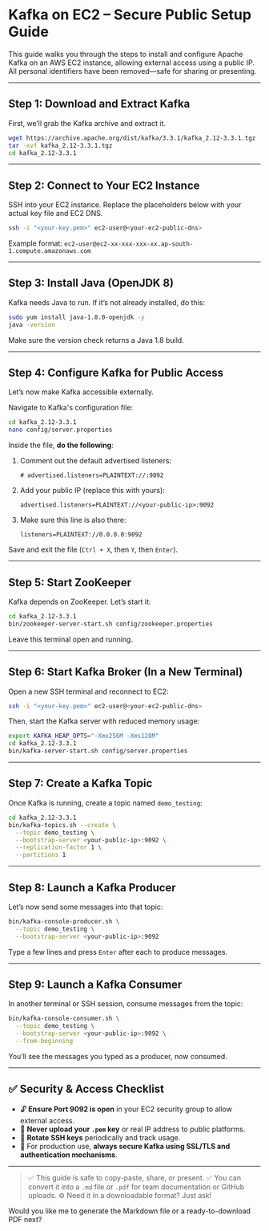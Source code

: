 

# **Kafka on EC2 – Secure Public Setup Guide**

This guide walks you through the steps to install and configure Apache Kafka on an AWS EC2 instance, allowing external access using a public IP. All personal identifiers have been removed—safe for sharing or presenting.

---

## **Step 1: Download and Extract Kafka**

First, we’ll grab the Kafka archive and extract it.

```bash
wget https://archive.apache.org/dist/kafka/3.3.1/kafka_2.12-3.3.1.tgz
tar -xvf kafka_2.12-3.3.1.tgz
cd kafka_2.12-3.3.1
```

---

## **Step 2: Connect to Your EC2 Instance**

SSH into your EC2 instance. Replace the placeholders below with your actual key file and EC2 DNS.

```bash
ssh -i "<your-key.pem>" ec2-user@<your-ec2-public-dns>
```

Example format:
`ec2-user@ec2-xx-xxx-xxx-xx.ap-south-1.compute.amazonaws.com`

---

## **Step 3: Install Java (OpenJDK 8)**

Kafka needs Java to run. If it’s not already installed, do this:

```bash
sudo yum install java-1.8.0-openjdk -y
java -version
```

Make sure the version check returns a Java 1.8 build.

---

## **Step 4: Configure Kafka for Public Access**

Let’s now make Kafka accessible externally.

Navigate to Kafka's configuration file:

```bash
cd kafka_2.12-3.3.1
nano config/server.properties
```

Inside the file, **do the following**:

1. Comment out the default advertised listeners:

   ```properties
   # advertised.listeners=PLAINTEXT://:9092
   ```

2. Add your public IP (replace this with yours):

   ```properties
   advertised.listeners=PLAINTEXT://<your-public-ip>:9092
   ```

3. Make sure this line is also there:

   ```properties
   listeners=PLAINTEXT://0.0.0.0:9092
   ```

Save and exit the file (`Ctrl + X`, then `Y`, then `Enter`).

---

## **Step 5: Start ZooKeeper**

Kafka depends on ZooKeeper. Let’s start it:

```bash
cd kafka_2.12-3.3.1
bin/zookeeper-server-start.sh config/zookeeper.properties
```

Leave this terminal open and running.

---

## **Step 6: Start Kafka Broker (In a New Terminal)**

Open a new SSH terminal and reconnect to EC2:

```bash
ssh -i "<your-key.pem>" ec2-user@<your-ec2-public-dns>
```

Then, start the Kafka server with reduced memory usage:

```bash
export KAFKA_HEAP_OPTS="-Xmx256M -Xms128M"
cd kafka_2.12-3.3.1
bin/kafka-server-start.sh config/server.properties
```

---

## **Step 7: Create a Kafka Topic**

Once Kafka is running, create a topic named `demo_testing`:

```bash
cd kafka_2.12-3.3.1
bin/kafka-topics.sh --create \
  --topic demo_testing \
  --bootstrap-server <your-public-ip>:9092 \
  --replication-factor 1 \
  --partitions 1
```

---

## **Step 8: Launch a Kafka Producer**

Let’s now send some messages into that topic:

```bash
bin/kafka-console-producer.sh \
  --topic demo_testing \
  --bootstrap-server <your-public-ip>:9092
```

Type a few lines and press `Enter` after each to produce messages.

---

## **Step 9: Launch a Kafka Consumer**

In another terminal or SSH session, consume messages from the topic:

```bash
bin/kafka-console-consumer.sh \
  --topic demo_testing \
  --bootstrap-server <your-public-ip>:9092 \
  --from-beginning
```

You’ll see the messages you typed as a producer, now consumed.

---

## ✅ **Security & Access Checklist**

* 🔓 **Ensure Port 9092 is open** in your EC2 security group to allow external access.
* 🚫 **Never upload your `.pem` key** or real IP address to public platforms.
* 🔁 **Rotate SSH keys** periodically and track usage.
* 🔐 For production use, **always secure Kafka using SSL/TLS and authentication mechanisms**.

---

> ✅ This guide is safe to copy-paste, share, or present.
> ✅ You can convert it into a `.md` file or `.pdf` for team documentation or GitHub uploads.
> ⚙️ Need it in a downloadable format? Just ask!

Would you like me to generate the Markdown file or a ready-to-download PDF next?
